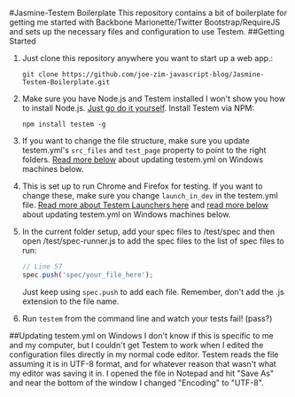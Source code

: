 #Jasmine-Testem Boilerplate
This repository contains a bit of boilerplate for getting me started with Backbone Marionette/Twitter Bootstrap/RequireJS and sets up the necessary files and configuration to use Testem.
##Getting Started
1. Just clone this repository anywhere you want to start up a web app.:
	```
	git clone https://github.com/joe-zim-javascript-blog/Jasmine-Testem-Boilerplate.git
	```

2. Make sure you have Node.js and Testem installed
	I won't show you how to install Node.js. [Just go do it yourself](http://nodejs.org/).
	Install Testem via NPM:
	```
	npm install testem -g
	```

3. If you want to change the file structure, make sure you update testem.yml's `src_files` and `test_page` property to point to the right folders. [Read more below](#updating-testemyml-on-windows) about updating testem.yml on Windows machines below.

4. This is set up to run Chrome and Firefox for testing. If you want to change these, make sure you change `launch_in_dev` in the testem.yml file. [Read more about Testem Launchers here](https://github.com/airportyh/testem#launchers) and [read more below](#updating-testemyml-on-windows) about updating testem.yml on Windows machines below.

5. In the current folder setup, add your spec files to /test/spec and then open /test/spec-runner.js to add the spec files to the list of spec files to run:
	```javascript
	// Line 57
	spec.push('spec/your_file_here');
	```
	Just keep using `spec.push` to add each file. Remember, don't add the .js extension to the file name.

6. Run `testem` from the command line and watch your tests fail! (pass?)

##Updating testem.yml on Windows
I don't know if this is specific to me and my computer, but I couldn't get Testem to work when I edited the configuration files directly in my normal code editor. Testem reads the file assuming it is in UTF-8 format, and for whatever reason that wasn't what my editor was saving it in. I opened the file in Notepad and hit "Save As" and near the bottom of the window I changed "Encoding" to "UTF-8".